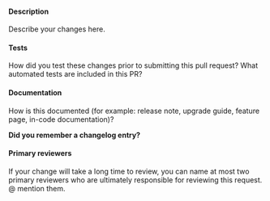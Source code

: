 #### Description

Describe your changes here.

#### Tests

How did you test these changes prior to submitting this pull request?
What automated tests are included in this PR?

#### Documentation

How is this documented (for example: release note, upgrade guide, feature page, in-code documentation)?

**Did you remember a changelog entry?**

#### Primary reviewers

If your change will take a long time to review, you can name at most two primary reviewers who are ultimately responsible for reviewing this request. @ mention them.
